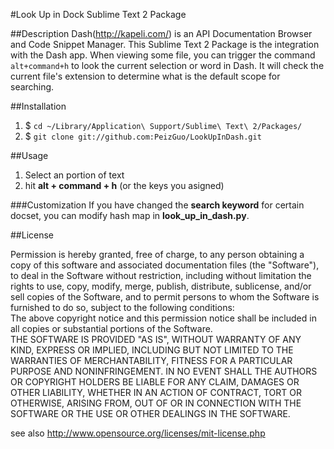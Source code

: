 #Look Up in Dock Sublime Text 2 Package

##Description
Dash(http://kapeli.com/) is an API Documentation Browser and Code Snippet Manager. This Sublime Text 2 Package is the integration with the Dash app.
When viewing some file, you can trigger the command `alt+command+h` to look the current selection or word in Dash.
It will check the current file's extension to determine what is the default scope for searching.

##Installation

1. $ `cd ~/Library/Application\ Support/Sublime\ Text\ 2/Packages/`
2. $ `git clone git://github.com:PeizGuo/LookUpInDash.git`

##Usage  

1. Select an portion of text
2. hit **alt + command + h** (or the keys you asigned)

###Customization
If you have changed the **search keyword** for certain docset, you can modify hash map in **look_up_in_dash.py**.

##License  

Permission is hereby granted, free of charge, to any person obtaining a copy of this software and associated documentation files (the "Software"), to deal in the Software  without restriction, including without limitation the rights to use, copy, modify, merge, publish, distribute, sublicense, and/or sell copies of the Software, and to  permit persons to whom the Software is furnished to do so, subject to the following conditions:  
The above copyright notice and this permission notice shall be included in all copies or substantial portions of the Software.  
THE SOFTWARE IS PROVIDED "AS IS", WITHOUT WARRANTY OF ANY KIND, EXPRESS OR IMPLIED, INCLUDING BUT NOT LIMITED TO THE WARRANTIES OF MERCHANTABILITY, FITNESS FOR A  PARTICULAR PURPOSE AND NONINFRINGEMENT. IN NO EVENT SHALL THE AUTHORS OR COPYRIGHT HOLDERS BE LIABLE FOR ANY CLAIM, DAMAGES OR OTHER LIABILITY, WHETHER IN AN ACTION OF  CONTRACT, TORT OR OTHERWISE, ARISING FROM, OUT OF OR IN CONNECTION WITH THE SOFTWARE OR THE USE OR OTHER DEALINGS IN THE SOFTWARE.  

see also http://www.opensource.org/licenses/mit-license.php